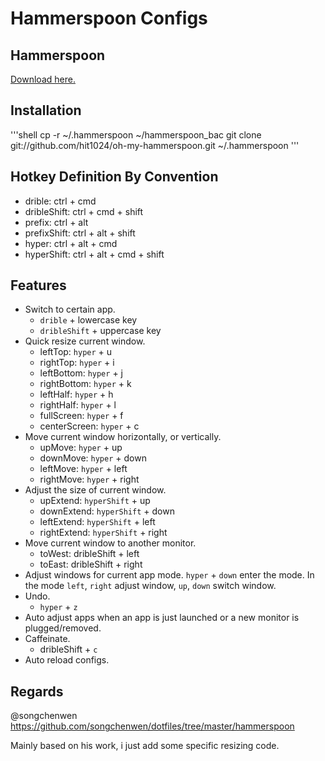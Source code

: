 # Hammerspoon Configs

## Hammerspoon

[Download here.](http://www.hammerspoon.org)

## Installation
'''shell
cp -r ~/.hammerspoon ~/hammerspoon_bac
git clone git://github.com/hit1024/oh-my-hammerspoon.git ~/.hammerspoon
'''

## Hotkey Definition By Convention

- drible: ctrl + cmd
- dribleShift: ctrl + cmd + shift
- prefix: ctrl + alt
- prefixShift: ctrl + alt + shift
- hyper: ctrl + alt + cmd
- hyperShift: ctrl + alt + cmd + shift

## Features

- Switch to certain app. 
    - `drible` + lowercase key
    - `dribleShift` + uppercase key
- Quick resize current window.
    - leftTop: `hyper` + u
    - rightTop: `hyper` + i
    - leftBottom: `hyper` + j
    - rightBottom: `hyper` + k
    - leftHalf: `hyper` + h
    - rightHalf: `hyper` + l
    - fullScreen: `hyper` + f
    - centerScreen: `hyper` + c
- Move current window horizontally, or vertically.
    - upMove: `hyper` + up
    - downMove: `hyper` + down
    - leftMove: `hyper` + left
    - rightMove: `hyper` + right
- Adjust the size of current window. 
    - upExtend: `hyperShift` + up
    - downExtend: `hyperShift` + down
    - leftExtend: `hyperShift` + left
    - rightExtend: `hyperShift` + right
- Move current window to another monitor.
    - toWest: dribleShift + left
    - toEast: dribleShift + right
- Adjust windows for current app mode. `hyper` + `down` enter the mode. In the mode `left`, `right` adjust window, `up`, `down` switch window.
- Undo.
    - `hyper` + `z`
- Auto adjust apps when an app is just launched or a new monitor is plugged/removed.
- Caffeinate. 
    - dribleShift + `c`
- Auto reload configs.

## Regards

@songchenwen https://github.com/songchenwen/dotfiles/tree/master/hammerspoon

Mainly based on his work, i just add some specific resizing code.